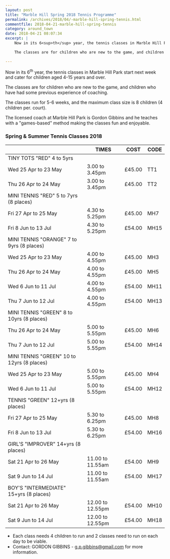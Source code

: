 ```yaml
---
layout: post
title: "Marble Hill Spring 2018 Tennis Programme"
permalink: /archives/2018/04/-marble-hill-spring-tennis.html
commentfile: 2018-04-21-marble-hill-spring-tennis
category: around_town
date: 2018-04-21 08:07:34
excerpt: |
    Now in its 6<sup>th</sup> year, the tennis classes in Marble Hill Park start next week and cater for children aged 4-15 years and over.

    The classes are for children who are new to the game, and children who have had some previous experience of coaching. The classes run for 5-6 weeks, and the maximum class size is 8 children (4 children per. court).

---
```

Now in its 6<sup>th</sup> year, the tennis classes in Marble Hill Park start next week and cater for children aged 4-15 years and over.

The classes are for children who are new to the game, and children who have had some previous experience of coaching.

The classes run for 5-6 weeks, and the maximum class size is 8 children (4 children per. court).

The licensed coach at Marble Hill Park is Gordon Gibbins and he teaches with a "games-based" method making the classes fun and enjoyable.


### Spring & Summer Tennis Classes 2018

|                                            | TIMES            | COST         | CODE |
| ------------------------------------------ | ---------------- | ------------ | ---- |
| TINY TOTS "RED" 4 to 5yrs                  |                  |              |      |
| Wed 25 Apr to 23 May                       | 3.00 to 3.45pm   | &pound;45.00 | TT1  |
| Thu 26 Apr to 24 May                       | 3.00 to 3.45pm   | &pound;45.00 | TT2  |
| MINI TENNIS "RED" 5 to 7yrs (8 places)     |                  |              |      |
| Fri 27 Apr to 25 May                       | 4.30 to 5.25pm   | &pound;45.00 | MH7  |
| Fri 8 Jun to 13 Jul                        | 4.30 to 5.25pm   | &pound;54.00 | MH15 |
| MINI TENNIS "ORANGE" 7 to 9yrs (8 places)  |                  |              |      |
| Wed 25 Apr to 23 May                       | 4.00 to 4.55pm   | &pound;45.00 | MH3  |
| Thu 26 Apr to 24 May                       | 4.00 to 4.55pm   | &pound;45.00 | MH5  |
| Wed 6 Jun to 11 Jul                        | 4.00 to 4.55pm   | &pound;54.00 | MH11 |
| Thu 7 Jun to 12 Jul                        | 4.00 to 4.55pm   | &pound;54.00 | MH13 |
| MINI TENNIS "GREEN" 8 to 10yrs (8 places)  |                  |              |      |
| Thu 26 Apr to 24 May                       | 5.00 to 5.55pm   | &pound;45.00 | MH6  |
| Thu 7 Jun to 12 Jul                        | 5.00 to 5.55pm   | &pound;54.00 | MH14 |
| MINI TENNIS "GREEN" 10 to 12yrs (8 places) |                  |              |      |
| Wed 25 Apr to 23 May                       | 5.00 to 5.55pm   | &pound;45.00 | MH4  |
| Wed 6 Jun to 11 Jul                        | 5.00 to 5.55pm   | &pound;54.00 | MH12 |
| TENNIS "GREEN" 12+yrs (8 places)           |                  |              |      |
| Fri 27 Apr to 25 May                       | 5.30 to 6.25pm   | &pound;45.00 | MH8  |
| Fri 8 Jun to 13 Jul                        | 5.30 to 6.25pm   | &pound;54.00 | MH16 |
| GIRL'S "IMPROVER" 14+yrs (8 places)        |                  |              |      |
| Sat 21 Apr to 26 May                       | 11.00 to 11.55am | &pound;54.00 | MH9  |
| Sat 9 Jun to 14 Jul                        | 11.00 to 11.55am | &pound;54.00 | MH17 |
| BOY'S "INTERMEDIATE" 15+yrs (8 places)     |                  |              |      |
| Sat 21 Apr to 26 May                       | 12.00 to 12.55pm | &pound;54.00 | MH10 |
| Sat 9 Jun to 14 Jul                        | 12.00 to 12.55pm | &pound;54.00 | MH18 |

* Each class needs 4 children to run and 2 classes need to run on each day to be viable.
* Contact: GORDON GIBBINS - [g.p.gibbins@gmail.com](:mailto:g.p.gibbins@gmail.com) for more information.
